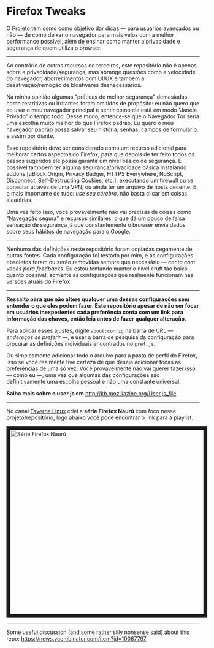 # Firefox Tweaks
O Projeto tem como como objetivo dar dicas — para usuários avançados ou não — de como deixar o navegador para mais veloz com a melhor performance possível, além de ensinar como manter a privacidade e segurança de quem utiliza o browser.

---

Ao contrário de outros recursos de terceiros, este repositório não é apenas sobre a privacidade/segurança, mas abrange questões como a velocidade do navegador, aborrecimentos com UI/UX e também a desativação/remoção de bloatwares desnecessários.

Na minha opinião algumas "práticas de melhor segurança" demasiadas como restritivas ou irritantes foram omitidos de propósito: eu não quero que ao usar o meu navegador principal e sentir como ele está em modo "Janela Privado" o tempo todo. Desse modo, entende-se que o Navegador Tor seria uma escolha muito melhor do que Firefox padrão. Eu quero o meu navegador padrão possa salvar seu história, senhas, campos de formulário, e assim por diante.

Esse repositório deve ser considerado como um recurso adicional para melhorar certos aspectos do Firefox, para que depois de ter feito todos os passos sugeridos ele possa garantir um nível básico de segurança. É possível tambpem ter alguma segurança/privacidade básica instalando addons [uBlock Origin, Privacy Badger, HTTPS Everywhere, NoScript, Disconnect, Self-Destructing Cookies, etc.], executando um firewall ou se conectar através de uma VPN, ou ainda ter um arquivo de hosts decente. E, o mais importante de tudo: *use seu cérebro*, não basta clicar em coisas aleatórias.

Uma vez feito isso, você provavelmente não vai precisas de coisas como "Navegação segura" e recursos similares, o que dá um pouco de falsa sensação de segurança já que constantemente o browser envia dados sobre seus hábitos de navegação para o Google.

---

Nenhuma das definições neste repositório foram copiadas cegamente de outras fontes. Cada configuração foi testado por mim, e as configurações obsoletos foram ou serão removidas sempre que necessário — *conto com vocês para feedbacks*. Eu estou tentando manter o nível cruft tão baixo quanto possível, somente as configurações que realmente funcionam nas versões atuais do Firefox.

---

**Ressalto para que não altere qualquer uma dessas configurações sem entender o que eles podem fazer. Este repositório apesar de não ser focar em usuários inexperientes cada preferência conta com um link para informação das chaves, então leia antes de fazer qualquer alteração**.

Para aplicar esses ajustes, digite `about:config` na barra de URL — *endereços se preferir* —, e usar a barra de pesquisa da configuração para procurar as definições individuais encontrados no `pref.js`.

Ou simplesmente adicionar todo o arquivo para a pasta de perfil do Firefox, isso se você realmente tive certeza de que deseja adicionar todas as preferências de uma só vez. Você provavelmente não vai querer fazer isso — como eu —, uma vez que algumas das configurações são definitivamente uma escolha pessoal e não uma constante universal.

**Saiba mais sobre o user.js em** http://kb.mozillazine.org/User.js_file

---

No canal [Taverna Linux](https://www.youtube.com/c/TavernaLinuxBR?sub_confirmation=1) criei a **série Firefox Naurú** com foco nesse projeto/repositório, logo abaixo você pode encontrar o link para a playlist.

<a href="https://www.youtube.com/watch?v=nz93dNcp8BQ&amp;list=PLqiGlrqUyC1y3Fog9JGzgHrYRNZkgjaTD" target="_blank"><img src="https://i.ytimg.com/vi/nz93dNcp8BQ/maxresdefault.jpg" 
alt="Série Firefox Naurú" width="853" height="480" border="10" /></a>

---

Some useful discussion (and some rather silly nonsense said) about this repo: https://news.ycombinator.com/item?id=10067797
